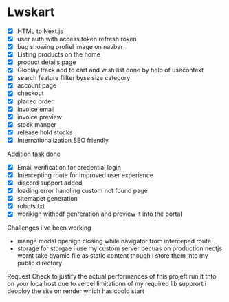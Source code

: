 # Lwskart

- [x] HTML to Next.js
- [x] user auth with access token refresh roken
- [x] bug showing profiel image on navbar
- [x] Listing products on the home
- [x] product details page
- [x] Globlay track add to cart and wish list done by help of usecontext
- [x] search feature flilter byse size category
- [x] account page
- [x] checkout
- [x] placeo order
- [x] invoice email
- [x] invoice preview
- [x] stock manger
- [x] release hold stocks
- [x] Internationalization SEO friendly

Addition task done

- [x] Email verification for credential login
- [x] Intercepting route for improved user experience
- [x] discord support added
- [x] loading error handling custom not found page
- [x] sitemapet generation
- [x] robots.txt
- [x] worikign withpdf genreration and preview it into the portal

Challenges i've been working

- mange modal openign closing while navigator from interceped route
- storage for storgae i use my custom server becuas on production nectjs wornt take dyamic file as static content though i store them into my public directory

Request Check
to justify the actual performances of fhis projeft run it tnto on your localhost due to vercel limitationn of my required lib supprort i deoploy the site on render which has coold start
